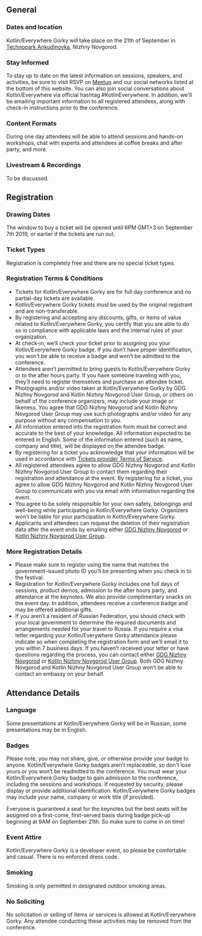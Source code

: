 ## General

### Dates and location

Kotlin/Everywhere Gorky will take place on the 21th of September in [Technopark Ankudinovka](https://www.itpark-nn.com/), Nizhny Novgorod.

### Stay Informed

To stay up to date on the latest information on sessions, speakers, and activities, be sure to visit 
RSVP on [Meetup](https://www.meetup.com/Google-Developer-Group-Nizhny-Novgorod/events/261788154/) and our social networks listed at the bottom of this website.
You can also join social conversations about Kotlin/Everywhere via official hashtag #KotlinEverywhere.
In addition, we'll be emailing important information to all registered attendees, along with check-in instructions prior to the conference.

### Content Formats

During one day attendees will be able to attend sessions and hands-on workshops, chat with experts and attendees at coffee breaks and after party, and more.

### Livestream & Recordings

To be discussed.
  
## Registration

### Drawing Dates

The window to buy a ticket will be opened until 6PM GMT+3 on September 7th 2019, or earlier if the tickets are run out. 

### Ticket Types

Registration is completely free and there are no special ticket types.

### Registration Terms & Conditions

- Tickets for Kotlin/Everywhere Gorky are for full day conference and no partial-day tickets are available.
- Kotlin/Everywhere Gorky tickets must be used by the original registrant and are non-transferable.
- By registering and accepting any discounts, gifts, or items of value related to Kotlin/Everywhere Gorky, you certify that you are able to do so in compliance with applicable laws and the internal rules of your organization.
- At check-in, we’ll check your ticket prior to assigning you your Kotlin/Everywhere Gorky badge. If you don’t have proper identification, you won’t be able to receive a badge and won’t be admitted to the conference. 
- Attendees aren’t permitted to bring guests to Kotlin/Everywhere Gorky or to the after hours party. If you have someone traveling with you, they’ll need to register themselves and purchase an attendee ticket. 
- Photographs and/or video taken at Kotlin/Everywhere Gorky by GDG Nizhny Novgorod and Kotlin Nizhny Novgorod User Group, or others on behalf of the conference organizers, may include your image or likeness. You agree that GDG Nizhny Novgorod and Kotlin Nizhny Novgorod User Group may use such photographs and/or video for any purpose without any compensation to you. 
- All information entered into the registration form must be correct and accurate to the best of your knowledge. All information expected to be entered in English. Some of the information entered (such as name, company and title), will be displayed on the attendee badge. 
- By registering for a ticket you acknowledge that your information will be used in accordance with [Tickets provider Terms of Service](https://timepad.ru/download2/TimePad_useragreement.pdf?path=/files/docs/0/TimePad_useragreement.pdf&e=1560113102&st=cc%2BBvbIBf9q5yD%2FHMg9qeh%2B5Zjw%3D). 
- All registered attendees agree to allow GDG Nizhny Novgorod and Kotlin Nizhny Novgorod User Group to contact them regarding their registration and attendance at the event. By registering for a ticket, you agree to allow GDG Nizhny Novgorod and Kotlin Nizhny Novgorod User Group to communicate with you via email with information regarding the event. 
- You agree to be solely responsible for your own safety, belongings and well-being while participating in Kotlin/Everywhere Gorky. Organizers won't be liable for your participation in Kotlin/Everywhere Gorky. 
- Applicants and attendees can request the deletion of their registration data after the event ends by emailing either [GDG Nizhny Novgorod](mailto:gdgnizhny@gmail.com) or [Kotlin Nizhny Novgorod User Group](mailto:nn.kotlin.usergroup@gmail.com). 
  
### More Registration Details

- Please make sure to register using the name that matches the government-issued photo ID you’ll be presenting when you check in to the festival. 
- Registration for Kotlin/Everywhere Gorky includes one full days of sessions, product demos, admission to the after hours party, and attendance at the keynotes. We also provide complimentary snacks on the event day. In addition, attendees receive a conference badge and may be offered additional gifts.  
- If you aren’t a resident of Russian Federation, you should check with your local government to determine the required documents and arrangements needed for your travel to Russia. If you require a visa letter regarding your Kotlin/Everywhere Gorky attendance please indicate so when completing the registration form and we’ll email it to you within 7 business days. If you haven’t received your letter or have questions regarding the process, you can contact either [GDG Nizhny Novgorod](mailto:gdgnizhny@gmail.com) or [Kotlin Nizhny Novgorod User Group](mailto:nn.kotlin.usergroup@gmail.com). Both GDG Nizhny Novgorod and Kotlin Nizhny Novgorod User Group won’t be able to contact an embassy on your behalf. 

## Attendance Details

### Language

Some presentations at Kotlin/Everywhere Gorky will be in Russian, some presentations may be in English.

### Badges

Please note, you may not share, give, or otherwise provide your badge to anyone. Kotlin/Everywhere Gorky badges aren’t replaceable, so don't lose yours or you won’t be readmitted to the conference. You must wear your Kotlin/Everywhere Gorky badge to gain admission to the conference, including the sessions and workshops. If requested by security, please display or provide additional identification. Kotlin/Everywhere Gorky badges may include your name, company or work title (if provided).

Everyone is guaranteed a seat for the keynotes but the best seats will be assigned on a first-come, first-served basis during badge pick-up beginning at 9AM on September 21th. So make sure to come in on time!

### Event Attire

Kotlin/Everywhere Gorky is a developer event, so please be comfortable and casual. There is no enforced dress code.

### Smoking

Smoking is only permitted in designated outdoor smoking areas.

### No Soliciting

No solicitation or selling of items or services is allowed at Kotlin/Everywhere Gorky. Any attendee conducting these activities may be removed from the conference.
